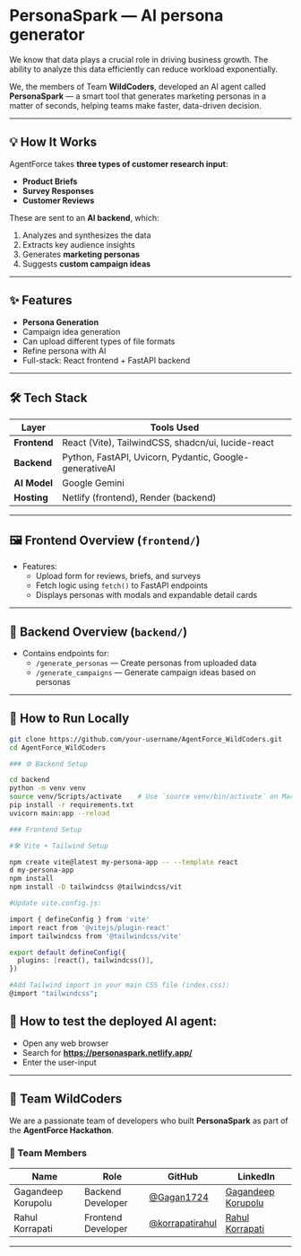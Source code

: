 #  PersonaSpark — AI persona generator

We know that data plays a crucial role in driving business growth. The ability to analyze this data efficiently can reduce workload exponentially.

We, the members of Team **WildCoders**, developed an AI agent called **PersonaSpark** — a smart tool that generates marketing personas in a matter of seconds, helping teams make faster, data-driven decision.

---

## 💡 How It Works

AgentForce takes **three types of customer research input**:
- **Product Briefs**
- **Survey Responses**
- **Customer Reviews**

These are sent to an **AI backend**, which:
1. Analyzes and synthesizes the data
2. Extracts key audience insights
3. Generates **marketing personas**
4. Suggests **custom campaign ideas**

---

## ✨ Features

- **Persona Generation**
- Campaign idea generation
- Can upload different types of file formats
- Refine persona with AI
- Full-stack: React frontend + FastAPI backend

---

## 🛠 Tech Stack

| Layer       | Tools Used                                              |
|-------------|---------------------------------------------------------|
| **Frontend**| React (Vite), TailwindCSS, shadcn/ui, lucide-react      |
| **Backend** | Python, FastAPI, Uvicorn, Pydantic, Google-generativeAI |
| **AI Model**| Google Gemini                                           |
| **Hosting** | Netlify (frontend), Render (backend)                    |

---

## 🖼️ Frontend Overview (`frontend/`)

- Features:
  - Upload form for reviews, briefs, and surveys
  - Fetch logic using `fetch()` to FastAPI endpoints
  - Displays personas with modals and expandable detail cards

---

## 🧠 Backend Overview (`backend/`)

- Contains endpoints for:
  - `/generate_personas` — Create personas from uploaded data
  - `/generate_campaigns` — Generate campaign ideas based on personas

---

## 🚀 How to Run Locally

```bash
git clone https://github.com/your-username/AgentForce_WildCoders.git
cd AgentForce_WildCoders

### ⚙️ Backend Setup

cd backend
python -m venv venv
source venv/Scripts/activate    # Use `source venv/bin/activate` on Mac/Linux
pip install -r requirements.txt
uvicorn main:app --reload

### Frontend Setup

#🛠️ Vite + Tailwind Setup

npm create vite@latest my-persona-app -- --template react
d my-persona-app
npm install
npm install -D tailwindcss @tailwindcss/vit

#Update vite.config.js:

import { defineConfig } from 'vite'
import react from '@vitejs/plugin-react'
import tailwindcss from '@tailwindcss/vite'

export default defineConfig({
  plugins: [react(), tailwindcss()],
})

#Add Tailwind import in your main CSS file (index.css):
@import "tailwindcss";
```

## 🚀  How to test the deployed AI agent:

- Open any web browser
- Search for **https://personaspark.netlify.app/**
- Enter the user-input

---

## 👥 Team WildCoders 

We are a passionate team of developers who built **PersonaSpark** as part of the **AgentForce Hackathon**.

### 🧠 Team Members

| Name              | Role                             | GitHub                                           | LinkedIn                                                                 |
|-------------------|----------------------------------|--------------------------------------------------|--------------------------------------------------------------------------|
| Gagandeep Korupolu| Backend Developer                | [@Gagan1724](https://github.com/Gagan1724)       | [Gagandeep Korupolu](https://www.linkedin.com/in/gagandeep-korupolu-ab7615320) |
| Rahul Korrapati   | Frontend Developer               | [@korrapatirahul](https://github.com/korrapatirahul) | [Rahul Korrapati](https://www.linkedin.com/in/rahulkorrapati218)             |




---
